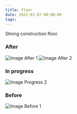 ```yaml
---
title: floor
date: 2023-01-07 00:00:00
tags:
---
```


Strong construction floor.

### After

![Image After 1](after_1.jpg)
![Image After 2](after_2.jpg)

### In progress

![Image Progress 2](progress_1.jpg)

### Before

![Image Before 1](before_1.jpg)
